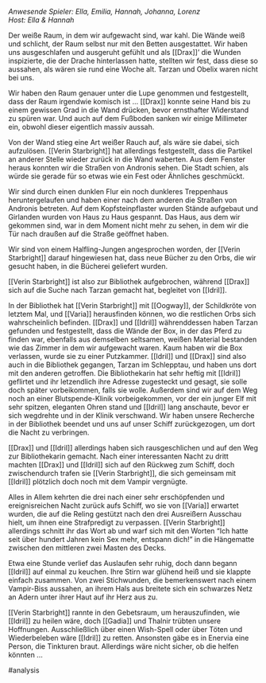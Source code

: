 _Anwesende Spieler: Ella, Emilia, Hannah, Johanna, Lorenz_  
_Host: Ella & Hannah_

Der weiße Raum, in dem wir aufgewacht sind, war kahl. Die Wände weiß und schlicht, der Raum selbst nur mit den Betten ausgestattet. Wir haben uns ausgeschlafen und ausgeruht gefühlt und als [[Drax]]’ die Wunden inspizierte, die der Drache hinterlassen hatte, stellten wir fest, dass diese so aussahen, als wären sie rund eine Woche alt. Tarzan und Obelix waren nicht bei uns.

Wir haben den Raum genauer unter die Lupe genommen und festgestellt, dass der Raum irgendwie komisch ist ... [[Drax]] konnte seine Hand bis zu einem gewissen Grad in die Wand drücken, bevor ernsthafter Widerstand zu spüren war. Und auch auf dem Fußboden sanken wir einige Millimeter ein, obwohl dieser eigentlich massiv aussah.

Von der Wand stieg eine Art weißer Rauch auf, als wäre sie dabei, sich aufzulösen. [[Verin Starbright]] hat allerdings festgestellt, dass die Partikel an anderer Stelle wieder zurück in die Wand waberten. Aus dem Fenster heraus konnten wir die Straßen von Andronis sehen. Die Stadt schien, als würde sie gerade für so etwas wie ein Fest oder Ähnliches geschmückt.

Wir sind durch einen dunklen Flur ein noch dunkleres Treppenhaus heruntergelaufen und haben einer nach dem anderen die Straßen von Andronis betreten. Auf dem Kopfsteinpflaster wurden Stände aufgebaut und Girlanden wurden von Haus zu Haus gespannt. Das Haus, aus dem wir gekommen sind, war in dem Moment nicht mehr zu sehen, in dem wir die Tür nach draußen auf die Straße geöffnet haben.

Wir sind von einem Halfling-Jungen angesprochen worden, der [[Verin Starbright]] darauf hingewiesen hat, dass neue Bücher zu den Orbs, die wir gesucht haben, in die Bücherei geliefert wurden.

[[Verin Starbright]] ist also zur Bibliothek aufgebrochen, während [[Drax]] sich auf die Suche nach Tarzan gemacht hat, begleitet von [[Idril]].

In der Bibliothek hat [[Verin Starbright]] mit [[Oogway]], der Schildkröte von letztem Mal, und [[Varia]] herausfinden können, wo die restlichen Orbs sich wahrscheinlich befinden. [[Drax]] und [[Idril]] währenddessen haben Tarzan gefunden und festgestellt, dass die Wände der Box, in der das Pferd zu finden war, ebenfalls aus demselben seltsamen, weißen Material bestanden wie das Zimmer in dem wir aufgewacht waren. Kaum haben wir die Box verlassen, wurde sie zu einer Putzkammer. [[Idril]] und [[Drax]] sind also auch in die Bibliothek gegangen, Tarzan im Schlepptau, und haben uns dort mit den anderen getroffen. Die Bibliothekarin hat sehr heftig mit [[Idril]] geflirtet und ihr letzendlich ihre Adresse zugesteckt und gesagt, sie solle doch später vorbeikommen, falls sie wolle. Außerdem sind wir auf dem Weg noch an einer Blutspende-Klinik vorbeigekommen, vor der ein junger Elf mit sehr spitzen, eleganten Ohren stand und [[Idril]] lang anschaute, bevor er sich wegdrehte und in der Klinik verschwand. Wir haben unsere Recherche in der Bibliothek beendet und uns auf unser Schiff zurückgezogen, um dort die Nacht zu verbringen.

[[Drax]] und [[Idril]] allerdings haben sich rausgeschlichen und auf den Weg zur Bibliothekarin gemacht. Nach einer interessanten Nacht zu dritt machten [[Drax]] und [[Idril]] sich auf den Rückweg zum Schiff, doch zwischendurch trafen sie [[Verin Starbright]], die sich gemeinsam mit [[Idril]] plötzlich doch noch mit dem Vampir vergnügte.

Alles in Allem kehrten die drei nach einer sehr erschöpfenden und ereignisreichen Nacht zurück aufs Schiff, wo sie von [[Varia]] erwartet wurden, die auf die Reling gestützt nach den drei Ausreißern Ausschau hielt, um ihnen eine Strafpredigt zu verpassen. [[Verin Starbright]] allerdings schnitt ihr das Wort ab und warf sich mit den Worten “Ich hatte seit über hundert Jahren kein Sex mehr, entspann dich!” in die Hängematte zwischen den mittleren zwei Masten des Decks.

Etwa eine Stunde verlief das Auslaufen sehr ruhig, doch dann begann [[Idril]] auf einmal zu keuchen. Ihre Stirn war glühend heiß und sie klappte einfach zusammen. Von zwei Stichwunden, die bemerkenswert nach einem Vampir-Biss aussahen, an ihrem Hals aus breitete sich ein schwarzes Netz an Adern unter ihrer Haut auf ihr Herz aus zu.

[[Verin Starbright]] rannte in den Gebetsraum, um herauszufinden, wie [[Idril]] zu heilen wäre, doch [[Gadia]] und Thalnir trübten unsere Hoffnungen. Ausschließlich über einen Wish-Spell oder über Töten und Wiederbeleben wäre [[Idril]] zu retten. Ansonsten gäbe es in Enervia eine Person, die Tinkturen braut. Allerdings wäre nicht sicher, ob die helfen könnten ...

#analysis